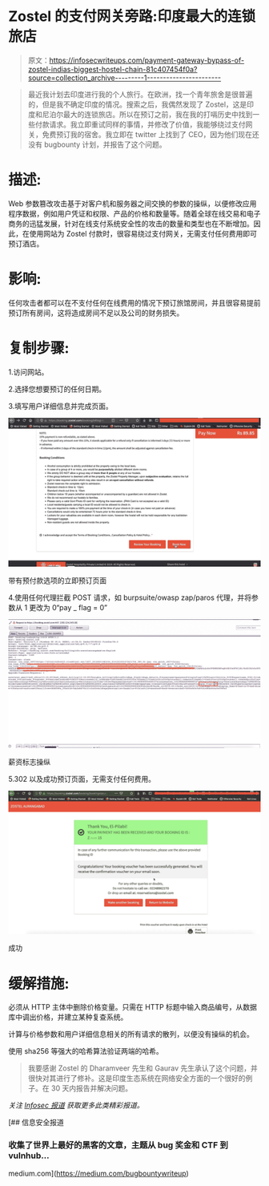 # Zostel 的支付网关旁路:印度最大的连锁旅店

> 原文：<https://infosecwriteups.com/payment-gateway-bypass-of-zostel-indias-biggest-hostel-chain-81c407454f0a?source=collection_archive---------1----------------------->

> 最近我计划去印度进行我的个人旅行。在欧洲，找一个青年旅舍是很普遍的，但是我不确定印度的情况。搜索之后，我偶然发现了 Zostel，这是印度和尼泊尔最大的连锁旅店。所以在预订之前，我在我的打嗝历史中找到一些付款请求。我立即重试同样的事情，并修改了价值，我能够绕过支付网关，免费预订我的宿舍。我立即在 twitter 上找到了 CEO，因为他们现在还没有 bugbounty 计划，并报告了这个问题。

# 描述:

Web 参数篡改攻击基于对客户机和服务器之间交换的参数的操纵，以便修改应用程序数据，例如用户凭证和权限、产品的价格和数量等。随着全球在线交易和电子商务的迅猛发展，针对在线支付系统安全性的攻击的数量和类型也在不断增加。因此，在使用网站为 Zostel 付款时，很容易绕过支付网关，无需支付任何费用即可预订酒店。

# 影响:

任何攻击者都可以在不支付任何在线费用的情况下预订旅馆房间，并且很容易提前预订所有房间，这将造成房间不足以及公司的财务损失。

# 复制步骤:

1.访问网站。

2.选择您想要预订的任何日期。

3.填写用户详细信息并完成页面。

![](img/b8c8705001c1e677f80504877ca146f6.png)

带有预付款选项的立即预订页面

4.使用任何代理拦截 POST 请求，如 burpsuite/owasp zap/paros 代理，并将参数从 1 更改为 0“pay _ flag = 0”

![](img/de6b3e133845afcb0c66be4dcbe7b905.png)

薪资标志操纵

5.302 以及成功预订页面，无需支付任何费用。

![](img/153cb6ef6efe510c404507d3957a841e.png)

成功

# 缓解措施:

必须从 HTTP 主体中删除价格变量。只需在 HTTP 标题中输入商品编号，从数据库中调出价格，并建立某种复查系统。

计算与价格参数和用户详细信息相关的所有请求的散列，以便没有操纵的机会。

使用 sha256 等强大的哈希算法验证两端的哈希。

> 我要感谢 Zostel 的 Dharamveer 先生和 Gaurav 先生承认了这个问题，并很快对其进行了修补。这是印度生态系统在网络安全方面的一个很好的例子。在 30 天内报告并解决问题。

*关注* [*Infosec 报道*](https://medium.com/bugbountywriteup) *获取更多此类精彩报道。*

[](https://medium.com/bugbountywriteup) [## 信息安全报道

### 收集了世界上最好的黑客的文章，主题从 bug 奖金和 CTF 到 vulnhub…

medium.com](https://medium.com/bugbountywriteup)